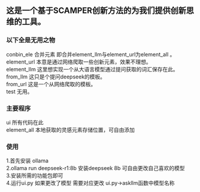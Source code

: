 ## 这是一个基于SCAMPER创新方法的为我们提供创新思维的工具。

### 以下全是无用之物

conbin_ele 合并元素 即合并element_llm与element_url为element_all 。  
element_url 本意是通过网络爬取一些创新元素，效果不理想。  
element_llm 这里想实现一个从大语言模型通过提问获取的词汇保存在此。  
from_llm 这只是个提问deepseek的模板。  
from_url 这是一个从网络爬取的模板。  
test 无用。  

### 主要程序  

ui 所有代码在此  
element_all 本地获取的灵感元素存储位置，可自由添加

### 使用

1.首先安装 ollama    
2.ollama run deepseek-r1:8b 安装deepseek 8b 可自由更改自己喜欢的模型  
3.安装所需的功能包即可  
4.运行ui.py  如果更改了模型 需要对应更改 ui.py->askllm函数中模型名称
